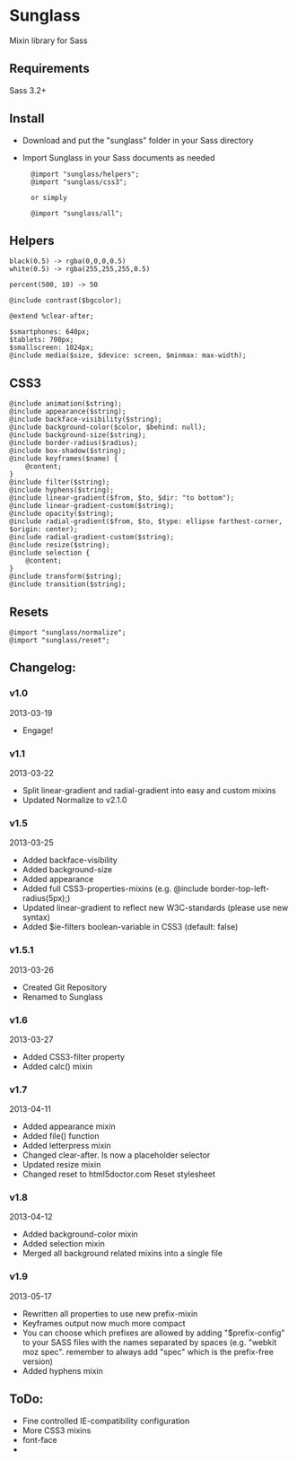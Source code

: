 # Sunglass

Mixin library for Sass

## Requirements
Sass 3.2+

## Install
* Download and put the "sunglass" folder in your Sass directory
* Import Sunglass in your Sass documents as needed

        @import "sunglass/helpers";
        @import "sunglass/css3";

        or simply

        @import "sunglass/all";

## Helpers

    black(0.5) -> rgba(0,0,0,0.5)
    white(0.5) -> rgba(255,255,255,0.5)

    percent(500, 10) -> 50

    @include contrast($bgcolor);

    @extend %clear-after;

    $smartphones: 640px;
    $tablets: 700px;
    $smallscreen: 1024px;
    @include media($size, $device: screen, $minmax: max-width);

## CSS3

    @include animation($string);
    @include appearance($string);
    @include backface-visibility($string);
    @include background-color($color, $behind: null);
    @include background-size($string);
    @include border-radius($radius);
    @include box-shadow($string);
    @include keyframes($name) {
        @content;
    }
    @include filter($string);
    @include hyphens($string);
    @include linear-gradient($from, $to, $dir: "to bottom");
    @include linear-gradient-custom($string);
    @include opacity($string);
    @include radial-gradient($from, $to, $type: ellipse farthest-corner, $origin: center);
    @include radial-gradient-custom($string);
    @include resize($string);
    @include selection {
        @content;
    }
    @include transform($string);
    @include transition($string);

## Resets

    @import "sunglass/normalize";
    @import "sunglass/reset";

## Changelog:

### v1.0

2013-03-19

* Engage!

### v1.1

2013-03-22

* Split linear-gradient and radial-gradient into easy and custom mixins
* Updated Normalize to v2.1.0

### v1.5

2013-03-25

* Added backface-visibility
* Added background-size
* Added appearance
* Added full CSS3-properties-mixins (e.g. @include border-top-left-radius(5px);)
* Updated linear-gradient to reflect new W3C-standards (please use new syntax)
* Added $ie-filters boolean-variable in CSS3 (default: false)

### v1.5.1

2013-03-26

* Created Git Repository
* Renamed to Sunglass

### v1.6

2013-03-27

* Added CSS3-filter property
* Added calc() mixin

### v1.7

2013-04-11

* Added appearance mixin
* Added file() function
* Added letterpress mixin
* Changed clear-after. Is now a placeholder selector
* Updated resize mixin
* Changed reset to html5doctor.com Reset stylesheet

### v1.8

2013-04-12

* Added background-color mixin
* Added selection mixin
* Merged all background related mixins into a single file

### v1.9

2013-05-17

* Rewritten all properties to use new prefix-mixin
* Keyframes output now much more compact
* You can choose which prefixes are allowed by adding "$prefix-config" to your SASS files with the names separated by spaces (e.g. "webkit moz spec". remember to always add "spec" which is the prefix-free version)
* Added hyphens mixin

## ToDo:

* Fine controlled IE-compatibility configuration
* More CSS3 mixins
* font-face
*
